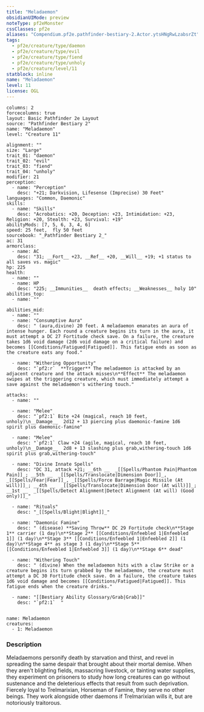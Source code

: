 ```yaml
---
title: "Meladaemon"
obsidianUIMode: preview
noteType: pf2eMonster
cssClasses: pf2e
aliases: "Compendium.pf2e.pathfinder-bestiary-2.Actor.ytsHNgRwLzabsrZt" 
tags:
  - pf2e/creature/type/daemon
  - pf2e/creature/type/evil
  - pf2e/creature/type/fiend
  - pf2e/creature/type/unholy
  - pf2e/creature/level/11
statblock: inline
name: "Meladaemon"
level: 11
license: OGL
---
```


```statblock
columns: 2
forcecolumns: true
layout: Basic Pathfinder 2e Layout
source: "Pathfinder Bestiary 2"
name: "Meladaemon"
level: "Creature 11"

alignment: ""
size: "Large"
trait_01: "daemon"
trait_02: "evil"
trait_03: "fiend"
trait_04: "unholy"
modifier: 21
perception:
  - name: "Perception"
    desc: "+21; Darkvision, Lifesense (Imprecise) 30 Feet"
languages: "Common, Daemonic"
skills:
  - name: "Skills"
    desc: "Acrobatics: +20, Deception: +23, Intimidation: +23, Religion: +20, Stealth: +23, Survival: +19"
abilityMods: [7, 5, 6, 3, 4, 6]
speed: 25 feet,  fly 50 feet
sourcebook: "_Pathfinder Bestiary 2_"
ac: 31
armorclass:
  - name: AC
    desc: "31; __Fort__ +23, __Ref__ +20, __Will__ +19; +1 status to all saves vs. magic"
hp: 225
health:
  - name: ""
  - name: HP
    desc: "225; __Immunities__  death effects; __Weaknesses__ holy 10"
abilities_top:
  - name: ""

abilities_mid:
  - name: ""
  - name: "Consumptive Aura"
    desc: " (aura,divine) 20 feet. A meladaemon emanates an aura of intense hunger. Each round a creature begins its turn in the aura, it must attempt a DC 27 Fortitude check save. On a failure, the creature takes 1d6 void damage (2d6 void damage on a critical failure) and becomes [[Conditions/Fatigued|Fatigued]]. This fatigue ends as soon as the creature eats any food."

  - name: "Withering Opportunity"
    desc: "`pf2:r`  **Trigger** The meladaemon is attacked by an adjacent creature and the attack misses\n**Effect** The meladaemon swipes at the triggering creature, which must immediately attempt a save against the meladaemon's withering touch."

attacks:
  - name: ""

  - name: "Melee"
    desc: "`pf2:1` Bite +24 (magical, reach 10 feet, unholy)\n__Damage__  2d12 + 13 piercing plus daemonic-famine 1d6 spirit plus daemonic-famine"

  - name: "Melee"
    desc: "`pf2:1` Claw +24 (agile, magical, reach 10 feet, unholy)\n__Damage__  2d8 + 13 slashing plus grab,withering-touch 1d6 spirit plus grab,withering-touch"

  - name: "Divine Innate Spells"
    desc: "DC 31, attack +21; __6th __  _[[Spells/Phantom Pain|Phantom Pain]]_; __5th __  _[[Spells/Translocate|Dimension Door]]_, _[[Spells/Fear|Fear]]_, _[[Spells/Force Barrage|Magic Missile (At will)]]_; __4th __  _[[Spells/Translocate|Dimension Door (At will)]]_; __1st __  _[[Spells/Detect Alignment|Detect Alignment (At will) (Good only)]]_"

  - name: "Rituals"
    desc: "_[[Spells/Blight|Blight]]_"

  - name: "Daemonic Famine"
    desc: " (disease) **Saving Throw** DC 29 Fortitude check\n**Stage 1** carrier (1 day)\n**Stage 2** [[Conditions/Enfeebled 1|Enfeebled 1]] (1 day)\n**Stage 3** [[Conditions/Enfeebled 1|Enfeebled 2]] (1 day)\n**Stage 4** as stage 3 (1 day)\n**Stage 5** [[Conditions/Enfeebled 1|Enfeebled 3]] (1 day)\n**Stage 6** dead"

  - name: "Withering Touch"
    desc: " (divine) When the meladaemon hits with a claw Strike or a creature begins its turn grabbed by the meladaemon, the creature must attempt a DC 30 Fortitude check save. On a failure, the creature takes 1d6 void damage and becomes [[Conditions/Fatigued|Fatigued]]. This fatigue ends when the creature drinks."

  - name: "[[Bestiary Ability Glossary/Grab|Grab]]"
    desc: "`pf2:1`  "
 
```

```encounter-table
name: Meladaemon
creatures:
  - 1: Meladaemon
```


### Description
Meladaemons personify death by starvation and thirst, and revel in spreading the same despair that brought about their mortal demise. When they aren't blighting fields, massacring livestock, or tainting water supplies, they experiment on prisoners to study how long creatures can go without sustenance and the deleterious effects that result from such deprivation. Fiercely loyal to Trelmarixian, Horseman of Famine, they serve no other beings. They work alongside other daemons if Trelmarixian wills it, but are notoriously traitorous.

